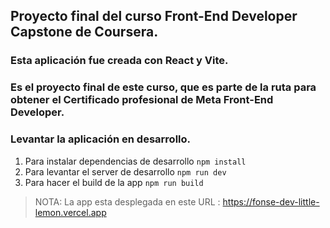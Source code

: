 ## Proyecto final del curso Front-End Developer Capstone de Coursera.

### Esta aplicación fue creada con React y Vite.

### Es el proyecto final de este curso, que es parte de la ruta para obtener el Certificado profesional de Meta Front-End Developer.

### Levantar la aplicación en desarrollo.

1. Para instalar dependencias de desarrollo `npm install`
2. Para levantar el server de desarrollo `npm run dev`
3. Para hacer el build de la app `npm run build`

> NOTA: La app esta desplegada en este URL : https://fonse-dev-little-lemon.vercel.app
